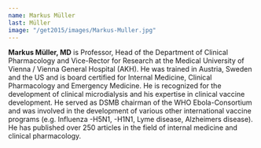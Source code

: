 ```yaml
---
name: Markus Müller
last: Müller
image: "/get2015/images/Markus-Muller.jpg"
---
```


**Markus Müller, MD** is Professor, Head of the Department of Clinical Pharmacology and Vice-Rector for Research at the Medical University of Vienna / Vienna General Hospital (AKH). He was trained in Austria, Sweden and the US and is board certified for Internal Medicine, Clinical Pharmacology and Emergency Medicine. He is recognized for the development of clinical microdialysis and his expertise in clinical vaccine development. He served as DSMB chairman of the WHO Ebola-Consortium and was involved in the development of various other international vaccine programs (e.g. Influenza -H5N1, -H1N1, Lyme disease, Alzheimers disease). He has published over 250 articles in the field of internal medicine and clinical pharmacology.
